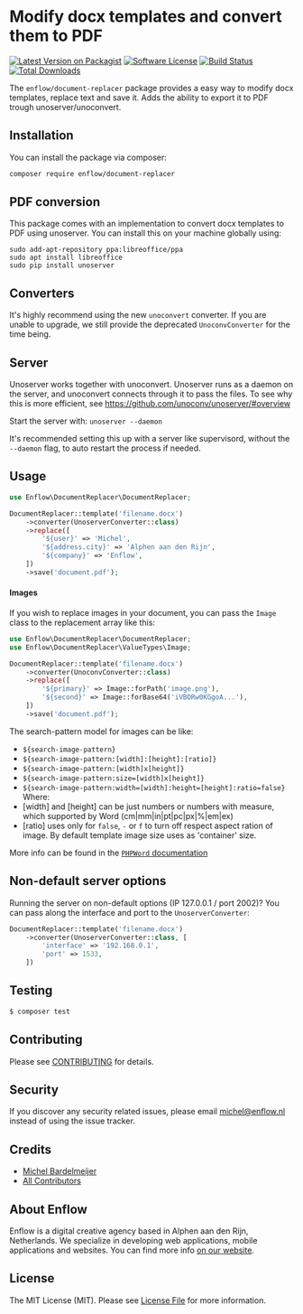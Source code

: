 # Modify docx templates and convert them to PDF

[![Latest Version on Packagist](https://img.shields.io/packagist/v/enflow/document-replacer.svg?style=flat-square)](https://packagist.org/packages/enflow/document-replacer)
[![Software License](https://img.shields.io/badge/license-MIT-brightgreen.svg?style=flat-square)](LICENSE.md)
[![Build Status](https://img.shields.io/travis/enflow-nl/document-replacer/master.svg?style=flat-square)](https://travis-ci.org/spatie/document-replacer)
[![Total Downloads](https://img.shields.io/packagist/dt/enflow/document-replacer.svg?style=flat-square)](https://packagist.org/packages/enflow/document-replacer)

The `enflow/document-replacer` package provides a easy way to modify docx templates, replace text and save it. Adds the ability to export it to PDF trough unoserver/unoconvert.

## Installation
You can install the package via composer:

``` bash
composer require enflow/document-replacer
```

## PDF conversion
This package comes with an implementation to convert docx templates to PDF using unoserver. You can install this on your machine globally using:
```
sudo add-apt-repository ppa:libreoffice/ppa
sudo apt install libreoffice
sudo pip install unoserver
```

## Converters
It's highly recommend using the new `unoconvert` converter. If you are unable to upgrade, we still provide the deprecated `UnoconvConverter` for the time being.

## Server
Unoserver works together with unoconvert. Unoserver runs as a daemon on the server, and unoconvert connects through it to pass the files. To see why this is more efficient, see https://github.com/unoconv/unoserver/#overview

Start the server with:
`unoserver --daemon`

It's recommended setting this up with a server like supervisord, without the `--daemon` flag, to auto restart the process if needed.

## Usage
``` php
use Enflow\DocumentReplacer\DocumentReplacer;

DocumentReplacer::template('filename.docx')
    ->converter(UnoserverConverter::class)
    ->replace([
        '${user}' => 'Michel',
        '${address.city}' => 'Alphen aan den Rijn',
        '${company}' => 'Enflow',
    ])
    ->save('document.pdf');
```

#### Images
If you wish to replace images in your document, you can pass the `Image` class to the replacement array like this:

```php
use Enflow\DocumentReplacer\DocumentReplacer;
use Enflow\DocumentReplacer\ValueTypes\Image;

DocumentReplacer::template('filename.docx')
    ->converter(UnoconvConverter::class)
    ->replace([
        '${primary}' => Image::forPath('image.png'),
        '${second}' => Image::forBase64('iVBORw0KGgoA...'),
    ])
    ->save('document.pdf');
```

The search-pattern model for images can be like:
- ``${search-image-pattern}``
- ``${search-image-pattern:[width]:[height]:[ratio]}``
- ``${search-image-pattern:[width]x[height]}``
- ``${search-image-pattern:size=[width]x[height]}``
- ``${search-image-pattern:width=[width]:height=[height]:ratio=false}``
Where:
- [width] and [height] can be just numbers or numbers with measure, which supported by Word (cm|mm|in|pt|pc|px|%|em|ex)
- [ratio] uses only for ``false``, ``-`` or ``f`` to turn off respect aspect ration of image. By default template image size uses as 'container' size.

More info can be found in the [`PHPWord` documentation](https://github.com/PHPOffice/PHPWord/blob/develop/docs/templates-processing.rst#setimagevalue)

## Non-default server options
Running the server on non-default options (IP 127.0.0.1 / port 2002)? You can pass along the interface and port to the `UnoserverConverter`:

``` php
DocumentReplacer::template('filename.docx')
    ->converter(UnoserverConverter::class, [
        'interface' => '192.168.0.1',
        'port' => 1533,
    ])
```

## Testing
``` bash
$ composer test
```

## Contributing
Please see [CONTRIBUTING](CONTRIBUTING.md) for details.

## Security
If you discover any security related issues, please email michel@enflow.nl instead of using the issue tracker.

## Credits
- [Michel Bardelmeijer](https://github.com/mbardelmeijer)
- [All Contributors](../../contributors)

## About Enflow
Enflow is a digital creative agency based in Alphen aan den Rijn, Netherlands. We specialize in developing web applications, mobile applications and websites. You can find more info [on our website](https://enflow.nl/en).

## License
The MIT License (MIT). Please see [License File](LICENSE.md) for more information.
